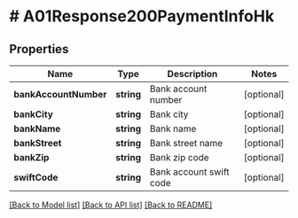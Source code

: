 # # A01Response200PaymentInfoHk

## Properties

Name | Type | Description | Notes
------------ | ------------- | ------------- | -------------
**bankAccountNumber** | **string** | Bank account number | [optional]
**bankCity** | **string** | Bank city | [optional]
**bankName** | **string** | Bank name | [optional]
**bankStreet** | **string** | Bank street name | [optional]
**bankZip** | **string** | Bank zip code | [optional]
**swiftCode** | **string** | Bank account swift code | [optional]

[[Back to Model list]](../../README.md#models) [[Back to API list]](../../README.md#endpoints) [[Back to README]](../../README.md)

